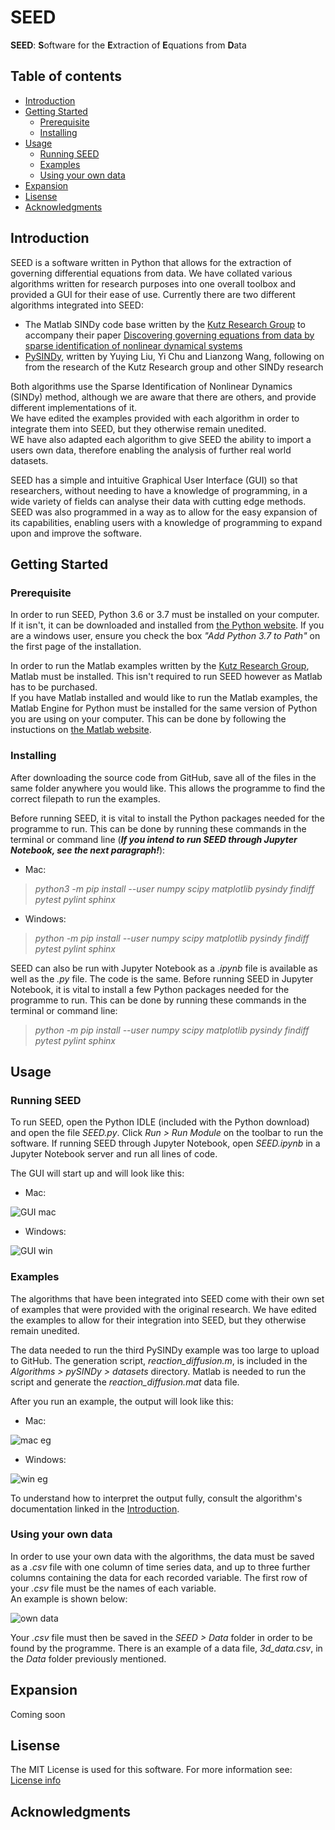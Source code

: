 # SEED
 
**SEED**: **S**oftware for the **E**xtraction of **E**quations from **D**ata

## Table of contents
* [Introduction](#introduction)
* [Getting Started](#getting-started)
	* [Prerequisite](#prerequisite)
	* [Installing](#installing)
* [Usage](#usage)
	* [Running SEED](#running-SEED)
	* [Examples](#examples)
	* [Using your own data](#using-your-own-data)
* [Expansion](#expansion)
* [Lisense](#lisense)
* [Acknowledgments](#acknowledgments)

## Introduction
SEED is a software written in Python that allows for the extraction of governing differential equations from data. We have collated various algorithms written for research purposes into one overall toolbox and provided a GUI for their ease of use. Currently there are two different algorithms integrated into SEED:

* The Matlab SINDy code base written by the [Kutz Research Group](https://faculty.washington.edu/kutz/page26/) to accompany their paper [Discovering governing equations from data by sparse identification of nonlinear dynamical systems](https://www.pnas.org/content/113/15/3932.abstract)
* [PySINDy](https://github.com/luckystarufo/pySINDy), written by Yuying Liu, Yi Chu and Lianzong Wang, following on from the research of the Kutz Research group and other SINDy research

Both algorithms use the Sparse Identification of Nonlinear Dynamics (SINDy) method, although we are aware that there are others, and provide different implementations of it.  
We have edited the examples provided with each algorithm in order to integrate them into SEED, but they otherwise remain unedited.  
WE have also adapted each algorithm to give SEED the ability to import a users own data, therefore enabling the analysis of further real world datasets.

SEED has a simple and intuitive Graphical User Interface (GUI) so that researchers, without needing to have a knowledge of programming, in a wide variety of fields can analyse their data with cutting edge methods.  
SEED was also programmed in a way as to allow for the easy expansion of its capabilities, enabling users with a knowledge of programming to expand upon and improve the software.

## Getting Started

### Prerequisite
In order to run SEED, Python 3.6 or 3.7 must be installed on your computer. If it isn't, it can be downloaded and installed from [the Python website](https://www.python.org/downloads/release/python-377/). If you are a windows user, ensure you check the box _"Add Python 3.7 to Path"_ on the first page of the installation.

In order to run the Matlab examples written by the [Kutz Research Group](https://faculty.washington.edu/kutz/page26/), Matlab must be installed. This isn't required to run SEED however as Matlab has to be purchased.  
If you have Matlab installed and would like to run the Matlab examples, the Matlab Engine for Python must be installed for the same version of Python you are using on your computer. This can be done by following the instuctions on [the Matlab website](https://www.mathworks.com/help/matlab/matlab_external/install-the-matlab-engine-for-python.html).

### Installing
After downloading the source code from GitHub, save all of the files in the same folder anywhere you would like. This allows the programme to find the correct filepath to run the examples.

Before running SEED, it is vital to install the Python packages needed for the programme to run. This can be done by running these commands in the terminal or command line (**_If you intend to run SEED through Jupyter Notebook, see the next paragraph!_**):

* Mac: 

> _python3 -m pip install --user numpy scipy matplotlib pysindy findiff pytest pylint sphinx_

* Windows:

> _python -m pip install --user numpy scipy matplotlib pysindy findiff pytest pylint sphinx_

SEED can also be run with Jupyter Notebook as a _.ipynb_ file is available as well as the _.py_ file. The code is the same. Before running SEED in Jupyter Notebook, it is vital to install a few Python packages needed for the programme to run. This can be done by running these commands in the terminal or command line:

> _python -m pip install --user numpy scipy matplotlib pysindy findiff pytest pylint sphinx_


## Usage

### Running SEED
To run SEED, open the Python IDLE (included with the Python download) and open the file _SEED.py_. Click _Run > Run Module_ on the toolbar to run the software. If running SEED through Jupyter Notebook, open _SEED.ipynb_ in a Jupyter Notebook server and run all lines of code. 

The GUI will start up and will look like this:

* Mac:

![GUI mac](https://github.com/M-Vause/SEED/blob/master/GUI.png)

* Windows:

![GUI win](GUI_win.png)

### Examples
The algorithms that have been integrated into SEED come with their own set of examples that were provided with the original research. We have edited the examples to allow for their integration into SEED, but they otherwise remain unedited. 

The data needed to run the third PySINDy example was too large to upload to GitHub. The generation script, _reaction\_diffusion.m_, is included in the _Algorithms > pySINDy > datasets_ directory. Matlab is needed to run the script and generate the _reaction\_diffusion.mat_ data file.

After you run an example, the output will look like this:

* Mac:

![mac eg](GUI_mac_eg.png)

* Windows:

![win eg](GUI_win_eg.png)

To understand how to interpret the output fully, consult the algorithm's documentation linked in the [Introduction](#introduction).

### Using your own data
In order to use your own data with the algorithms, the data must be saved as a _.csv_ file with one column of time series data, and up to three further columns containing the data for each recorded variable. The first row of your _.csv_ file must be the names of each variable.  
An example is shown below:

![own data](Own_Data.png)

Your _.csv_ file must then be saved in the _SEED > Data_ folder in order to be found by the programme. There is an example of a data file, _3d\_data.csv_, in the _Data_ folder previously mentioned.

## Expansion
Coming soon

## Lisense
The MIT License is used for this software. For more information see: [License info](https://github.com/M-Vause/SEED/blob/master/LICENSE)

## Acknowledgments


